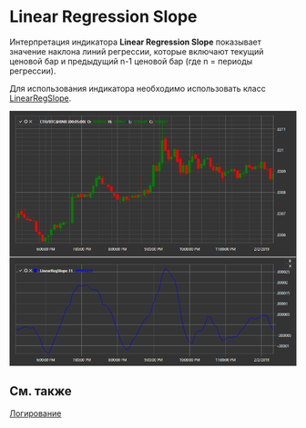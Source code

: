 # Linear Regression Slope

Интерпретация индикатора **Linear Regression Slope** показывает значение наклона линий регрессии, которые включают текущий ценовой бар и предыдущий n\-1 ценовой бар (где n \= периоды регрессии). 

Для использования индикатора необходимо использовать класс [LinearRegSlope](../api/StockSharp.Algo.Indicators.LinearRegSlope.html). 

![IndicatorLinearRegSlope](../images/IndicatorLinearRegSlope.png)

## См. также

[Логирование](Logging.md)
